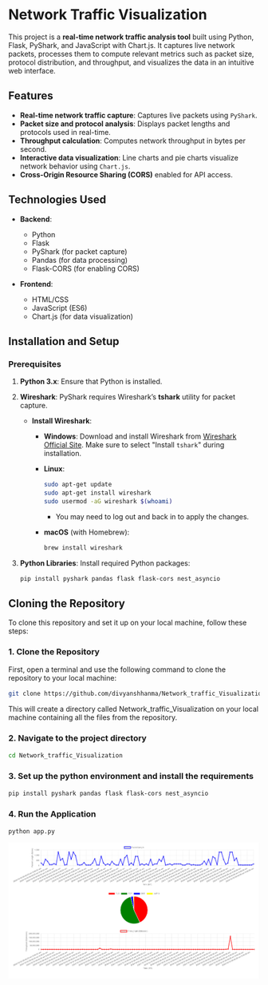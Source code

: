 # Network Traffic Visualization

This project is a **real-time network traffic analysis tool** built using Python, Flask, PyShark, and JavaScript with Chart.js. It captures live network packets, processes them to compute relevant metrics such as packet size, protocol distribution, and throughput, and visualizes the data in an intuitive web interface.

## Features

- **Real-time network traffic capture**: Captures live packets using `PyShark`.
- **Packet size and protocol analysis**: Displays packet lengths and protocols used in real-time.
- **Throughput calculation**: Computes network throughput in bytes per second.
- **Interactive data visualization**: Line charts and pie charts visualize network behavior using `Chart.js`.
- **Cross-Origin Resource Sharing (CORS)** enabled for API access.

## Technologies Used

- **Backend**:
  - Python
  - Flask
  - PyShark (for packet capture)
  - Pandas (for data processing)
  - Flask-CORS (for enabling CORS)

- **Frontend**:
  - HTML/CSS
  - JavaScript (ES6)
  - Chart.js (for data visualization)

## Installation and Setup

### Prerequisites

1. **Python 3.x**: Ensure that Python is installed.
2. **Wireshark**: PyShark requires Wireshark’s **tshark** utility for packet capture.

   - **Install Wireshark**:
     - **Windows**: Download and install Wireshark from [Wireshark Official Site](https://www.wireshark.org/download.html). Make sure to select "Install `tshark`" during installation.
     - **Linux**:
       ```bash
       sudo apt-get update
       sudo apt-get install wireshark
       sudo usermod -aG wireshark $(whoami)
       ```
       - You may need to log out and back in to apply the changes.

     - **macOS** (with Homebrew):
       ```bash
       brew install wireshark
       ```

3. **Python Libraries**: Install required Python packages:
   ```bash
   pip install pyshark pandas flask flask-cors nest_asyncio


## Cloning the Repository

To clone this repository and set it up on your local machine, follow these steps:

### 1. Clone the Repository

First, open a terminal and use the following command to clone the repository to your local machine:

```bash
git clone https://github.com/divyanshhanma/Network_traffic_Visualization.git
```
This will create a directory called Network_traffic_Visualization on your local machine containing all the files from the repository.
### 2. Navigate to the project directory 

```bash
cd Network_traffic_Visualization
```

### 3. Set up the python environment and install the requirements 
``` bash
pip install pyshark pandas flask flask-cors nest_asyncio
```
### 4. Run the Application 
```bash
python app.py
```
![image](https://github.com/divyanshhanma/Network_traffic_Visualization/blob/main/Screenshot%202024-10-16%20094644.png)

